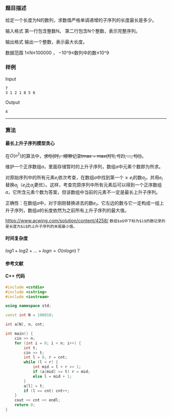 ### 题目描述

给定一个长度为N的数列，求数值严格单调递增的子序列的长度最长是多少。

输入格式
第一行包含整数N。
第二行包含N个整数，表示完整序列。

输出格式
输出一个整数，表示最大长度。

数据范围
1≤N≤100000 ，
−10^9≤数列中的数≤10^9

### 样例

Input

```
7
3 1 2 1 8 5 6
```

Output

```
4
```

----------

### 算法
#### 最长上升子序列模型贪心

在$O(n^2)$的算法中，~~求f[i]时，顺带记录tmax = max\{f[1], f[2], ..., f[i]\}~~。

维护一个正序数组$a$，里面存储暂时的上升子序列，数组$a$中元素个数即为所求。

对原始序列中的所有元素$e_i$依次考查，在数组$a$中找到第一个$\ge e_i$的数$a_j$，并用$e_i$替换$a_j$（$e_i$比$a_j$更优）。这样，考查完原序列中所有元素后可以得到一个正序数组$a$，它所含元素个数为答案，但该数组中当前的元素不一定是最长上升子序列。

正确性：在数组$a$中，对于刚刚替换进去的数$e_i$，它左边的数与它一定构成一组上升子序列，数组$a$的长度依然为之前所有上升子序列的最大值。

https://www.acwing.com/solution/content/4258/
`数组$a$中下标为$i$的数记录的是长度为$i$的上升子序列的末尾最小值。`

#### 时间复杂度

$log1 + log2 + ... + logn = O(nlogn)？$

#### 参考文献

#### C++ 代码

``` cpp
#include <cstdio>
#include <cstring>
#include <iostream>

using namespace std;

const int N = 100010;

int a[N], n, cnt;

int main() {
    cin >> n;
    for (int i = 0; i < n; i++) {
        int t;
        cin >> t;
        int l = 0, r = cnt;
        while (l < r) {
            int mid = l + r >> 1;
            if (a[mid] >= t) r = mid;
            else l = mid + 1;
        }
        a[l] = t;
        if (l == cnt) cnt++;
    }
    cout << cnt << endl;
    return 0;
}
```